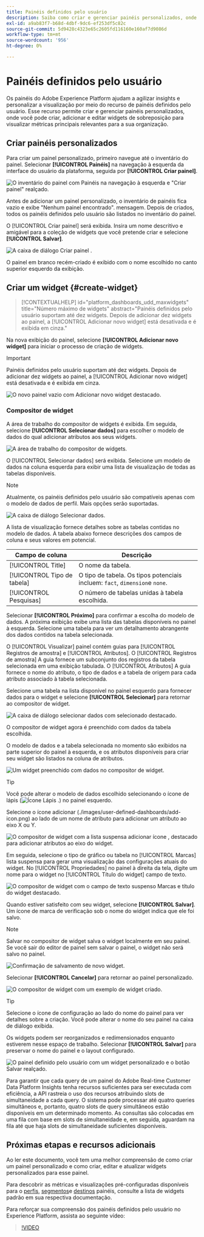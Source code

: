 ```yaml
---
title: Painéis definidos pelo usuário
description: Saiba como criar e gerenciar painéis personalizados, onde você pode criar, adicionar e editar widgets de contexto para visualizar métricas principais.
exl-id: a9ab83f7-b68d-4dbf-9dc6-ef253df5c82c
source-git-commit: 5d9428c4323e65c2605fd116160e160af7d9086d
workflow-type: tm+mt
source-wordcount: '956'
ht-degree: 0%

---
```


# Painéis definidos pelo usuário

Os painéis do Adobe Experience Platform ajudam a agilizar insights e personalizar a visualização por meio do recurso de painéis definidos pelo usuário. Esse recurso permite criar e gerenciar painéis personalizados, onde você pode criar, adicionar e editar widgets de sobreposição para visualizar métricas principais relevantes para a sua organização.

<!-- Getting started / permissions section commented out for Beta. This will be necessary after GA only

## Getting started

To view dashboards in Adobe Experience Platform you must have the appropriate permissions enabled. Please read the [dashboards permissions documentation](./permissions.md#available-permissions) to learn how to grant users the ability to view, edit, and update Experience Platform dashboards using Adobe Admin Console. If you do not have administrator privileges for your organization, contact your product administrator to obtain the required permissions. -->

## Criar painéis personalizados

Para criar um painel personalizado, primeiro navegue até o inventário do painel. Selecionar **[!UICONTROL Painéis]** na navegação à esquerda da interface do usuário da plataforma, seguida por **[!UICONTROL Criar painel]**.

![O inventário do painel com Painéis na navegação à esquerda e &quot;Criar painel&quot; realçado.](./images/user-defined-dashboards/create-dashboard.png)

Antes de adicionar um painel personalizado, o inventário de painéis fica vazio e exibe &quot;Nenhum painel encontrado&quot;. mensagem. Depois de criados, todos os painéis definidos pelo usuário são listados no inventário do painel.

O [!UICONTROL Criar painel] será exibida. Insira um nome descritivo e amigável para a coleção de widgets que você pretende criar e selecione **[!UICONTROL Salvar]**.

![A caixa de diálogo Criar painel .](./images/user-defined-dashboards/create-dashboard-dialog.png)

O painel em branco recém-criado é exibido com o nome escolhido no canto superior esquerdo da exibição.

## Criar um widget {#create-widget}

>[!CONTEXTUALHELP]
>id="platform_dashboards_udd_maxwidgets"
>title="Número máximo de widgets"
>abstract="Painéis definidos pelo usuário suportam até dez widgets. Depois de adicionar dez widgets ao painel, a [!UICONTROL Adicionar novo widget] está desativada e é exibida em cinza."

Na nova exibição do painel, selecione **[!UICONTROL Adicionar novo widget]** para iniciar o processo de criação de widgets.

>[!IMPORTANT]
>
>Painéis definidos pelo usuário suportam até dez widgets. Depois de adicionar dez widgets ao painel, a [!UICONTROL Adicionar novo widget] está desativada e é exibida em cinza.

![O novo painel vazio com Adicionar novo widget destacado.](./images/user-defined-dashboards/add-new-widget.png)

### Compositor de widget

A área de trabalho do compositor de widgets é exibida. Em seguida, selecione **[!UICONTROL Selecionar dados]** para escolher o modelo de dados do qual adicionar atributos aos seus widgets.

![A área de trabalho do compositor de widgets.](./images/user-defined-dashboards/widget-composer.png)

O [!UICONTROL Selecionar dados] será exibida. Selecione um modelo de dados na coluna esquerda para exibir uma lista de visualização de todas as tabelas disponíveis.

>[!NOTE]
>
>Atualmente, os painéis definidos pelo usuário são compatíveis apenas com o modelo de dados de perfil. Mais opções serão suportadas.

![A caixa de diálogo Selecionar dados.](./images/user-defined-dashboards/select-data-dialog.png)

A lista de visualização fornece detalhes sobre as tabelas contidas no modelo de dados. A tabela abaixo fornece descrições dos campos de coluna e seus valores em potencial.

| Campo de coluna | Descrição |
|---|---|
| [!UICONTROL Title] | O nome da tabela. |
| [!UICONTROL Tipo de tabela] | O tipo de tabela. Os tipos potenciais incluem: `fact`, `dimension`e `none`. |
| [!UICONTROL Pesquisas] | O número de tabelas unidas à tabela escolhida. |

Selecionar **[!UICONTROL Próximo]** para confirmar a escolha do modelo de dados. A próxima exibição exibe uma lista das tabelas disponíveis no painel à esquerda. Selecione uma tabela para ver um detalhamento abrangente dos dados contidos na tabela selecionada.

O [!UICONTROL Visualizar] painel contém guias para [!UICONTROL Registros de amostra] e [!UICONTROL Atributos]. O [!UICONTROL Registros de amostra] A guia fornece um subconjunto dos registros da tabela selecionada em uma exibição tabulada. O [!UICONTROL Atributos] A guia fornece o nome do atributo, o tipo de dados e a tabela de origem para cada atributo associado à tabela selecionada.

Selecione uma tabela na lista disponível no painel esquerdo para fornecer dados para o widget e selecione **[!UICONTROL Selecionar]** para retornar ao compositor de widget.

![A caixa de diálogo selecionar dados com selecionado destacado.](./images/user-defined-dashboards/select-a-table.png)

O compositor de widget agora é preenchido com dados da tabela escolhida.

O modelo de dados e a tabela selecionada no momento são exibidos na parte superior do painel à esquerda, e os atributos disponíveis para criar seu widget são listados na coluna de atributos.

![Um widget preenchido com dados no compositor de widget.](./images/user-defined-dashboards/populated-widget-composer.png)

>[!TIP]
>
>Você pode alterar o modelo de dados escolhido selecionando o ícone de lápis (![Ícone Lápis .](./images/user-defined-dashboards/edit-icon.png)) no painel esquerdo.

Selecione o ícone adicionar (./images/user-defined-dashboards/add-icon.png) ao lado de um nome de atributo para adicionar um atributo ao eixo X ou Y.

![O compositor de widget com a lista suspensa adicionar ícone , destacado para adicionar atributos ao eixo do widget.](./images/user-defined-dashboards/attributes-dropdown.png)

Em seguida, selecione o tipo de gráfico ou tabela no [!UICONTROL Marcas] lista suspensa para gerar uma visualização das configurações atuais do widget. No [!UICONTROL Propriedades] no painel à direita da tela, digite um nome para o widget no [!UICONTROL Título do widget] campo de texto.

![O compositor de widget com o campo de texto suspenso Marcas e título do widget destacado.](./images/user-defined-dashboards/marks-dropdown-widget-title.png)

Quando estiver satisfeito com seu widget, selecione **[!UICONTROL Salvar]**. Um ícone de marca de verificação sob o nome do widget indica que ele foi salvo.

>[!NOTE]
>
>Salvar no compositor de widget salva o widget localmente em seu painel. Se você sair do editor de painel sem salvar o painel, o widget não será salvo no painel.

![Confirmação de salvamento de novo widget.](./images/user-defined-dashboards/save-confirmation.png)

Selecionar **[!UICONTROL Cancelar]** para retornar ao painel personalizado.

![O compositor de widget com um exemplo de widget criado.](./images/user-defined-dashboards/composed-widget.png)

>[!TIP]
>
>Selecione o ícone de configuração ao lado do nome do painel para ver detalhes sobre a criação. Você pode alterar o nome do seu painel na caixa de diálogo exibida.

Os widgets podem ser reorganizados e redimensionados enquanto estiverem nesse espaço de trabalho. Selecionar **[!UICONTROL Salvar]** para preservar o nome do painel e o layout configurado.

![O painel definido pelo usuário com um widget personalizado e o botão Salvar realçado.](./images/user-defined-dashboards/user-defined-dashboard.png)

Para garantir que cada query de um painel do Adobe Real-time Customer Data Platform Insights tenha recursos suficientes para ser executada com eficiência, a API rastreia o uso dos recursos atribuindo slots de simultaneidade a cada query. O sistema pode processar até quatro queries simultâneos e, portanto, quatro slots de query simultâneos estão disponíveis em um determinado momento. As consultas são colocadas em uma fila com base em slots de simultaneidade e, em seguida, aguardam na fila até que haja slots de simultaneidade suficientes disponíveis.

## Próximas etapas e recursos adicionais

Ao ler este documento, você tem uma melhor compreensão de como criar um painel personalizado e como criar, editar e atualizar widgets personalizados para esse painel.

Para descobrir as métricas e visualizações pré-configuradas disponíveis para o [perfis](./guides/profiles.md#standard-widgets), [segmentos](./guides/segments.md#standard-widgets)e [destinos](./guides/destinations.md#standard-widgets) painéis, consulte a lista de widgets padrão em sua respectiva documentação.

Para reforçar sua compreensão dos painéis definidos pelo usuário no Experience Platform, assista ao seguinte vídeo:

>[!VIDEO](https://video.tv.adobe.com/v/3409637?quality=12&learn=on)
